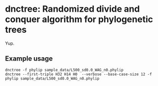 # dnctree: Randomized divide and conquer algorithm for phylogenetic trees

Yup.


## Example usage

``` shell
dnctree -f phylip sample_data/L500_sd0.0_WAG_n0.phylip
dnctree --first-triple H32 H14 H0  --verbose --base-case-size 12 -f phylip sample_data/L500_sd0.0_WAG_n0.phylip
```
